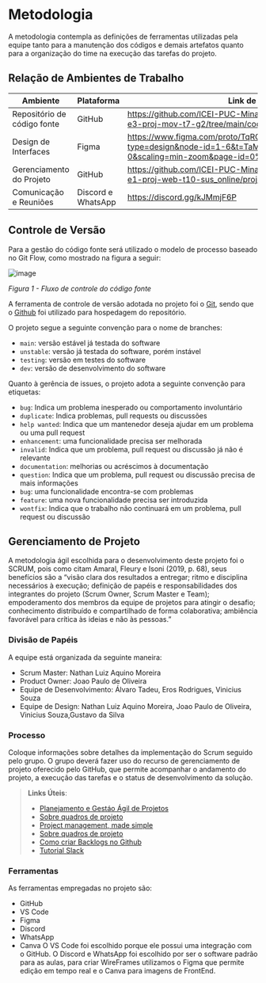 
# Metodologia

A metodologia contempla as definições de ferramentas utilizadas pela equipe tanto para a manutenção dos códigos e demais artefatos quanto para a organização do time na execução das tarefas do projeto.

## Relação de Ambientes de Trabalho

|Ambiente     | Plataforma  |Link de acesso |
|-------|-------------------------|----|
| Repositório de código fonte | GitHub | https://github.com/ICEI-PUC-Minas-PMV-ADS/pmv-ads-2024-1-e3-proj-mov-t7-g2/tree/main/codigo-fonte |
| Design de Interfaces | Figma | https://www.figma.com/proto/TqRObe05WxsIhUHcQVvYzB/Untitled?type=design&node-id=1-6&t=TaMgpsKrQ0gPQVOd-0&scaling=min-zoom&page-id=0%3A1 |
| Gerenciamento do Projeto | GitHub | [<https://github.com/ICEI-PUC-Minas-PMV-ADS/pmv-ads-2022-1-e1-proj-web-t10-sus_online/projects/1>](https://github.com/ICEI-PUC-Minas-PMV-ADS/pmv-ads-2024-1-e3-proj-mov-t7-g2) |
| Comunicação e Reuniões | Discord e WhatsApp | https://discord.gg/kJMmjF6P|

## Controle de Versão

Para a gestão do código fonte será utilizado o modelo de processo baseado no Git Flow, como mostrado na figura a seguir:

![image](https://github.com/ICEI-PUC-Minas-PMV-ADS/pmv-ads-2024-1-e3-proj-mov-t7-g2/assets/145401221/4ef21e18-de7c-44d6-886a-2a461704343f)

*Figura 1 - Fluxo de controle do código fonte*

A ferramenta de controle de versão adotada no projeto foi o [Git](https://git-scm.com/), sendo que o [Github](https://github.com) foi utilizado para hospedagem do repositório.

O projeto segue a seguinte convenção para o nome de branches:

- `main`: versão estável já testada do software
- `unstable`: versão já testada do software, porém instável
- `testing`: versão em testes do software
- `dev`: versão de desenvolvimento do software

Quanto à gerência de issues, o projeto adota a seguinte convenção para
etiquetas:

- `bug`: Indica um problema inesperado ou comportamento involuntário
- `duplicate`: Indica problemas, pull requests ou discussões
- `help wanted`: Indica que um mantenedor deseja ajudar em um problema ou uma pull request
- `enhancement`: uma funcionalidade precisa ser melhorada
- `invalid`: Indica que um problema, pull request ou discussão já não é relevante
- `documentation`: melhorias ou acréscimos à documentação
- `question`: Indica que um problema, pull request ou discussão precisa de mais informações
- `bug`: uma funcionalidade encontra-se com problemas
- `feature`: uma nova funcionalidade precisa ser introduzida
- `wontfix`: Indica que o trabalho não continuará em um problema, pull request ou discussão


## Gerenciamento de Projeto
A metodologia ágil escolhida para o desenvolvimento deste projeto foi o SCRUM, pois como citam Amaral, Fleury e Isoni (2019, p. 68), seus benefícios são a
“visão clara dos resultados a entregar; ritmo e disciplina necessários à execução; definição de papéis e responsabilidades dos integrantes do projeto (Scrum Owner, Scrum Master e Team); empoderamento dos membros da equipe de projetos para atingir o desafio; conhecimento distribuído e compartilhado de forma colaborativa; ambiência favorável para crítica às ideias e não às pessoas.”

### Divisão de Papéis

A equipe está organizada da seguinte maneira:
- Scrum Master: Nathan Luiz Aquino Moreira
- Product Owner: Joao Paulo de Oliveira
- Equipe de Desenvolvimento: Álvaro Tadeu, Eros Rodrigues, Vinicius Souza
- Equipe de Design: Nathan Luiz Aquino Moreira, Joao Paulo de Oliveira, Vinicius Souza,Gustavo da Silva

### Processo

Coloque  informações sobre detalhes da implementação do Scrum seguido pelo grupo. O grupo deverá fazer uso do recurso de gerenciamento de projeto oferecido pelo GitHub, que permite acompanhar o andamento do projeto, a execução das tarefas e o status de desenvolvimento da solução.
 
> **Links Úteis**:
> - [Planejamento e Gestáo Ágil de Projetos](https://pucminas.instructure.com/courses/87878/pages/unidade-2-tema-2-utilizacao-de-ferramentas-para-controle-de-versoes-de-software)
> - [Sobre quadros de projeto](https://docs.github.com/pt/issues/organizing-your-work-with-project-boards/managing-project-boards/about-project-boards)
> - [Project management, made simple](https://github.com/features/project-management/)
> - [Sobre quadros de projeto](https://docs.github.com/pt/github/managing-your-work-on-github/about-project-boards)
> - [Como criar Backlogs no Github](https://www.youtube.com/watch?v=RXEy6CFu9Hk)
> - [Tutorial Slack](https://slack.com/intl/en-br/)

### Ferramentas

As ferramentas empregadas no projeto são:

- GitHub
- VS Code
- Figma
- Discord
- WhatsApp
- Canva
O VS Code foi escolhido porque ele possui uma integração com o GitHub. O Discord e WhatsApp foi escolhido por ser o software padrão para as aulas, para criar WireFrames utilizamos o Figma que permite edição em tempo real e o Canva para imagens de FrontEnd.
